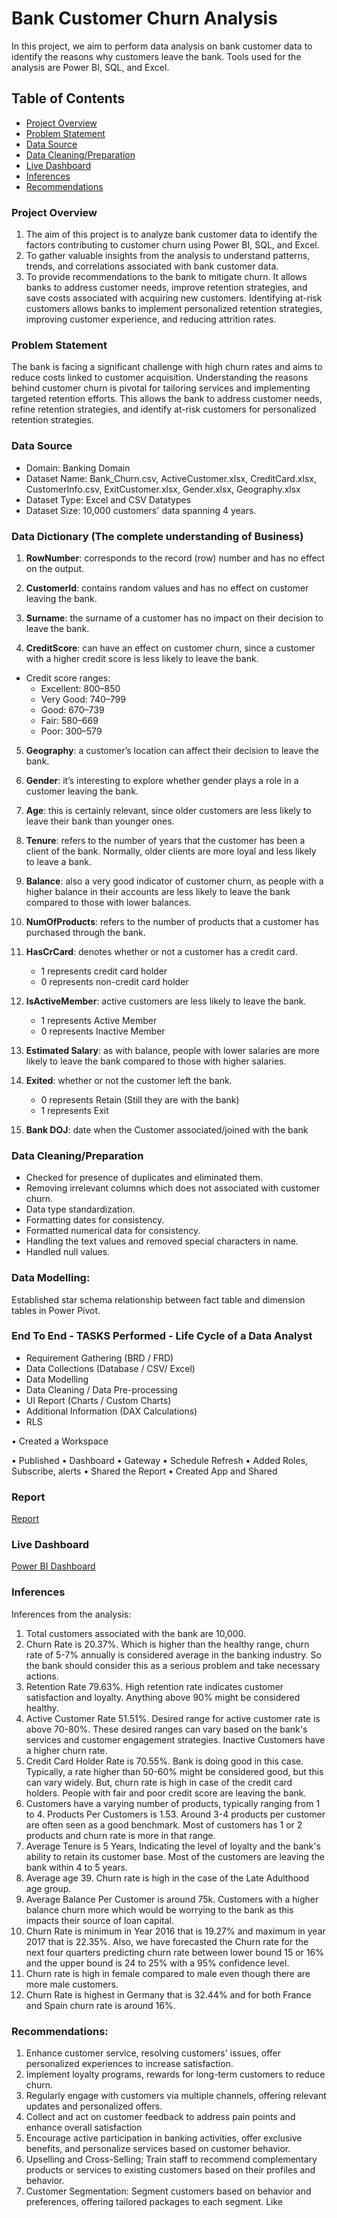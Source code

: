 # Bank Customer Churn Analysis

In this project, we aim to perform data analysis on bank customer data to identify the reasons why customers leave the bank. Tools used for the analysis are Power BI, SQL, and Excel.

## Table of Contents
- [Project Overview](#project-overview)
- [Problem Statement](#problem-statement)
- [Data Source](#data-source)
- [Data Cleaning/Preparation](#data-cleaningpreparation)
- [Live Dashboard](#live-dashboard)
- [Inferences](#inferences)
- [Recommendations](#recommendations)
  
### Project Overview
1. The aim of this project is to analyze bank customer data to identify the factors contributing to customer churn using Power BI, SQL, and Excel.
2. To gather valuable insights from the analysis to understand patterns, trends, and correlations associated with bank customer data.
3. To provide recommendations to the bank to mitigate churn. It allows banks to address customer needs, improve retention strategies, and save costs associated with acquiring new customers. Identifying at-risk customers allows banks to implement personalized retention strategies, improving customer experience, and reducing attrition rates.

### Problem Statement
The bank is facing a significant challenge with high churn rates and aims to reduce costs linked to customer acquisition. Understanding the reasons behind customer churn is pivotal for tailoring services and implementing targeted retention efforts. This allows the bank to address customer needs, refine retention strategies, and identify at-risk customers for personalized retention strategies.

### Data Source
- Domain: Banking Domain
- Dataset Name: Bank_Churn.csv, ActiveCustomer.xlsx, CreditCard.xlsx, CustomerInfo.csv, ExitCustomer.xlsx, Gender.xlsx, Geography.xlsx
- Dataset Type: Excel and CSV Datatypes
- Dataset Size: 10,000 customers' data spanning 4 years.

### Data Dictionary (The complete understanding of Business)

1)	**RowNumber**: corresponds to the record (row) number and has no effect on the output.

2)	**CustomerId**: contains random values and has no effect on customer leaving the bank.

3)	**Surname**: the surname of a customer has no impact on their decision to leave the bank.

4)	**CreditScore**: can have an effect on customer churn, since a customer with a higher credit score is less likely to leave the bank.
   - Credit score ranges:
     - Excellent: 800–850
     - Very Good: 740–799
     - Good: 670–739
     - Fair: 580–669
     - Poor: 300–579

5)	**Geography**: a customer’s location can affect their decision to leave the bank.

6)	**Gender**: it’s interesting to explore whether gender plays a role in a customer leaving the bank.

7)	**Age**: this is certainly relevant, since older customers are less likely to leave their bank than younger ones.

8)	**Tenure**: refers to the number of years that the customer has been a client of the bank. Normally, older clients are more loyal and less likely to leave a bank.

9)	**Balance**: also a very good indicator of customer churn, as people with a higher balance in their accounts are less likely to leave the bank compared to those with lower balances.

10)	**NumOfProducts**: refers to the number of products that a customer has purchased through the bank.

11)	**HasCrCard**: denotes whether or not a customer has a credit card.
    - 1 represents credit card holder
    - 0 represents non-credit card holder

12)	**IsActiveMember**: active customers are less likely to leave the bank.
    - 1 represents Active Member
    - 0 represents Inactive Member

13)	**Estimated Salary**: as with balance, people with lower salaries are more likely to leave the bank compared to those with higher salaries.

14)	**Exited**: whether or not the customer left the bank.
    - 0 represents Retain   (Still they are with the bank)
    - 1 represents Exit

15)	**Bank DOJ**: date when the Customer associated/joined with the bank

### Data Cleaning/Preparation

- Checked for presence of duplicates and eliminated them.
- Removing irrelevant columns which does not associated with customer churn.
- Data type standardization.
- Formatting dates for consistency.
- Formatted numerical data for consistency.
- Handling the text values and removed special characters in name.
- Handled null values.



  
### Data Modelling:
Established star schema relationship between fact table and dimension tables in Power Pivot.

### End To End - TASKS Performed - Life Cycle of a Data Analyst

- Requirement Gathering (BRD / FRD)
- Data Collections (Database / CSV/ Excel)
- Data Modelling
- Data Cleaning / Data Pre-processing
- UI Report (Charts / Custom Charts)
- Additional Information (DAX Calculations)
- RLS

• Created a Workspace

• Published
• Dashboard
• Gateway
• Schedule Refresh
• Added Roles, Subscribe, alerts
• Shared the Report
• Created App and Shared

### Report
[Report](https://app.powerbi.com/links/UdvwbggkVD?ctid=63b5c61a-66d9-46b2-9b8d-10c275a4acac&pbi_source=linkShare)

 ### Live Dashboard
 [Power BI Dashboard](https://app.powerbi.com/groups/c9aa63dc-18b2-4261-96bd-209a9efdd76a/dashboards/f08ebaf2-64a1-4c1e-88b8-bb14791dbd92?ctid=63b5c61a-66d9-46b2-9b8d-10c275a4acac&pbi_source=linkShare)


### Inferences
Inferences from the analysis:
1. Total customers associated with the bank are 10,000.
2. Churn Rate is 20.37%. Which is higher than the healthy range, churn rate of 5-7% annually is considered average in the banking industry. So the bank should consider this as a serious problem and take necessary actions.
3. Retention Rate 79.63%. High retention rate indicates customer satisfaction and loyalty. Anything above 90% might be considered healthy.
4. Active Customer Rate 51.51%. Desired range for active customer rate is above 70-80%. These desired ranges can vary based on the bank's services and customer engagement strategies. Inactive Customers have a higher churn rate.
6. Credit Card Holder Rate is 70.55%. Bank is doing good in this case. Typically, a rate higher than 50-60% might be considered good, but this can vary widely. But, churn rate is high in case of the credit card holders. People with fair and poor credit score are leaving the bank. 
7. Customers have a varying number of products, typically ranging from 1 to 4. Products Per Customers is 1.53. Around 3-4 products per customer are often seen as a good benchmark. Most of customers has 1 or 2 products and churn rate is more in that range.
8. Average Tenure is 5 Years, Indicating the level of loyalty and the bank's ability to retain its customer base. Most of the customers are leaving the bank within 4 to 5 years.
9. Average age 39. Churn rate is high in the case of the Late Adulthood age group. 
10. Average Balance Per Customer is around 75k. Customers with a higher balance churn more which would be worrying to the bank as this impacts their source of loan capital.
11. Churn Rate is minimum in Year 2016 that is 19.27% and maximum in year 2017 that is 22.35%. Also, we have forecasted the Churn rate for the next four quarters predicting churn rate between lower bound 15 or 16% and the upper bound is 24 to 25% with a 95% confidence level.
12. Churn rate is high in female compared to male even though there are more male customers.
13. Churn Rate is highest in Germany that is 32.44% and for both France and Spain churn rate is around 16%.

### Recommendations:
1. Enhance customer service, resolving customers' issues, offer personalized experiences to increase satisfaction.
2. Implement loyalty programs, rewards for long-term customers to reduce churn.
3. Regularly engage with customers via multiple channels, offering relevant updates and personalized offers.
4. Collect and act on customer feedback to address pain points and enhance overall satisfaction
5. Encourage active participation in banking activities, offer exclusive benefits, and personalize services based on customer behavior.
6. Upselling and Cross-Selling; Train staff to recommend complementary products or services to existing customers based on their profiles and behavior.
7. Customer Segmentation: Segment customers based on behavior and preferences, offering tailored packages to each segment. Like


